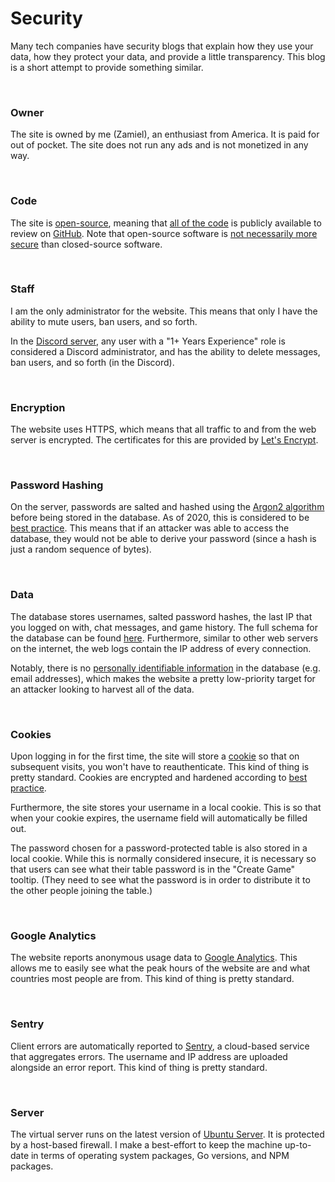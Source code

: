 # Security

Many tech companies have security blogs that explain how they use your data, how they protect your data, and provide a little transparency. This blog is a short attempt to provide something similar.

<br />

### Owner

The site is owned by me (Zamiel), an enthusiast from America. It is paid for out of pocket. The site does not run any ads and is not monetized in any way.

<br />

### Code

The site is [open-source](https://en.wikipedia.org/wiki/Open_source), meaning that [all of the code](https://github.com/Zamiell/hanabi-live) is publicly available to review on [GitHub](https://github.com/). Note that open-source software is [not necessarily more secure](https://rubygarage.org/blog/open-source-software-security) than closed-source software.

<br />

### Staff

I am the only administrator for the website. This means that only I have the ability to mute users, ban users, and so forth.

In the [Discord server](https://discord.gg/FADvkJp), any user with a "1+ Years Experience" role is considered a Discord administrator, and has the ability to delete messages, ban users, and so forth (in the Discord).

<br />

### Encryption

The website uses HTTPS, which means that all traffic to and from the web server is encrypted. The certificates for this are provided by [Let's Encrypt](https://letsencrypt.org/).

<br />

### Password Hashing

On the server, passwords are salted and hashed using the [Argon2 algorithm](https://en.wikipedia.org/wiki/Argon2) before being stored in the database. As of 2020, this is considered to be [best practice](https://medium.com/analytics-vidhya/password-hashing-pbkdf2-scrypt-bcrypt-and-argon2-e25aaf41598e). This means that if an attacker was able to access the database, they would not be able to derive your password (since a hash is just a random sequence of bytes).

<br />

### Data

The database stores usernames, salted password hashes, the last IP that you logged on with, chat messages, and game history. The full schema for the database can be found [here](https://github.com/Zamiell/hanabi-live/blob/master/install/database_schema.sql). Furthermore, similar to other web servers on the internet, the web logs contain the IP address of every connection.

Notably, there is no [personally identifiable information](https://en.wikipedia.org/wiki/Personal_data) in the database (e.g. email addresses), which makes the website a pretty low-priority target for an attacker looking to harvest all of the data.

<br />

### Cookies

Upon logging in for the first time, the site will store a [cookie](https://en.wikipedia.org/wiki/HTTP_cookie) so that on subsequent visits, you won't have to reauthenticate. This kind of thing is pretty standard. Cookies are encrypted and hardened according to [best practice](https://odino.org/security-hardening-http-cookies/).

Furthermore, the site stores your username in a local cookie. This is so that when your cookie expires, the username field will automatically be filled out.

The password chosen for a password-protected table is also stored in a local cookie. While this is normally considered insecure, it is necessary so that users can see what their table password is in the "Create Game" tooltip. (They need to see what the password is in order to distribute it to the other people joining the table.)

<br />

### Google Analytics

The website reports anonymous usage data to [Google Analytics](https://marketingplatform.google.com/about/analytics/). This allows me to easily see what the peak hours of the website are and what countries most people are from. This kind of thing is pretty standard.

<br />

### Sentry

Client errors are automatically reported to [Sentry](https://sentry.io/welcome/), a cloud-based service that aggregates errors. The username and IP address are uploaded alongside an error report. This kind of thing is pretty standard.

<br />

### Server

The virtual server runs on the latest version of [Ubuntu Server](https://ubuntu.com/download/server). It is protected by a host-based firewall. I make a best-effort to keep the machine up-to-date in terms of operating system packages, Go versions, and NPM packages.

<br />

